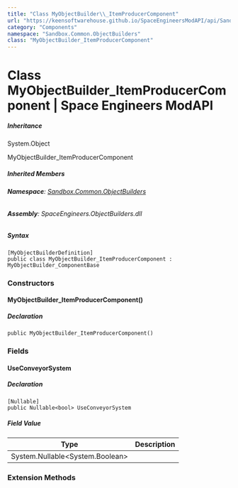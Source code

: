 ```yaml
---
title: "Class MyObjectBuilder\\_ItemProducerComponent"
url: "https://keensoftwarehouse.github.io/SpaceEngineersModAPI/api/Sandbox.Common.ObjectBuilders.MyObjectBuilder_ItemProducerComponent.html"
category: "Components"
namespace: "Sandbox.Common.ObjectBuilders"
class: "MyObjectBuilder_ItemProducerComponent"
---
```


# Class MyObjectBuilder\_ItemProducerComponent | Space Engineers ModAPI

##### Inheritance

System.Object

MyObjectBuilder\_ItemProducerComponent

##### Inherited Members

###### **Namespace**: [Sandbox.Common.ObjectBuilders](https://keensoftwarehouse.github.io/SpaceEngineersModAPI/api/Sandbox.Common.ObjectBuilders.html)

###### **Assembly**: SpaceEngineers.ObjectBuilders.dll

##### Syntax

```
[MyObjectBuilderDefinition]
public class MyObjectBuilder_ItemProducerComponent : MyObjectBuilder_ComponentBase
```

### Constructors

#### MyObjectBuilder\_ItemProducerComponent()

##### Declaration

```
public MyObjectBuilder_ItemProducerComponent()
```

### Fields

#### UseConveyorSystem

##### Declaration

```
[Nullable]
public Nullable<bool> UseConveyorSystem
```

##### Field Value

| Type | Description |
| --- | --- |
| System.Nullable<System.Boolean\> |     |

### Extension Methods